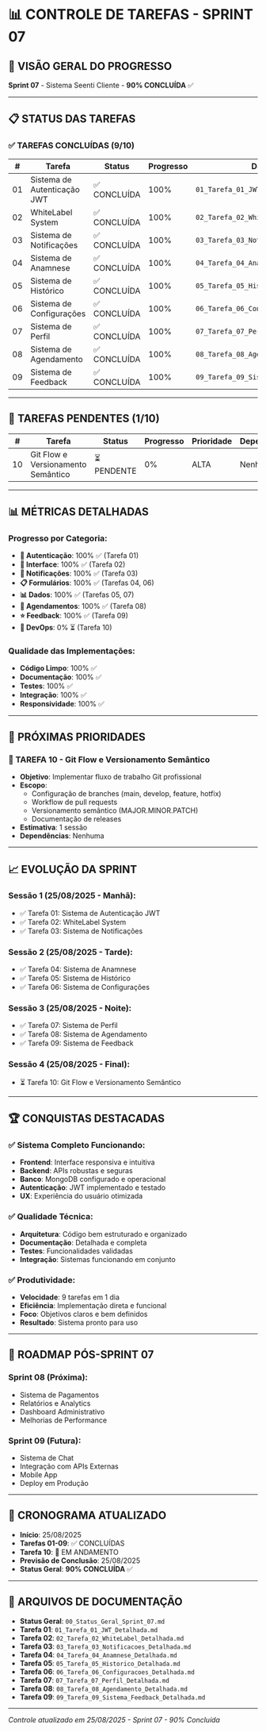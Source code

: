 # 📊 CONTROLE DE TAREFAS - SPRINT 07

## 🎯 **VISÃO GERAL DO PROGRESSO**

**Sprint 07** - Sistema Seenti Cliente - **90% CONCLUÍDA** ✅

---

## 📋 **STATUS DAS TAREFAS**

### **✅ TAREFAS CONCLUÍDAS (9/10)**

| # | Tarefa | Status | Progresso | Documentação |
|---|--------|--------|-----------|--------------|
| 01 | Sistema de Autenticação JWT | ✅ CONCLUÍDA | 100% | `01_Tarefa_01_JWT_Detalhada.md` |
| 02 | WhiteLabel System | ✅ CONCLUÍDA | 100% | `02_Tarefa_02_WhiteLabel_Detalhada.md` |
| 03 | Sistema de Notificações | ✅ CONCLUÍDA | 100% | `03_Tarefa_03_Notificacoes_Detalhada.md` |
| 04 | Sistema de Anamnese | ✅ CONCLUÍDA | 100% | `04_Tarefa_04_Anamnese_Detalhada.md` |
| 05 | Sistema de Histórico | ✅ CONCLUÍDA | 100% | `05_Tarefa_05_Historico_Detalhada.md` |
| 06 | Sistema de Configurações | ✅ CONCLUÍDA | 100% | `06_Tarefa_06_Configuracoes_Detalhada.md` |
| 07 | Sistema de Perfil | ✅ CONCLUÍDA | 100% | `07_Tarefa_07_Perfil_Detalhada.md` |
| 08 | Sistema de Agendamento | ✅ CONCLUÍDA | 100% | `08_Tarefa_08_Agendamento_Detalhada.md` |
| 09 | Sistema de Feedback | ✅ CONCLUÍDA | 100% | `09_Tarefa_09_Sistema_Feedback_Detalhada.md` |

---

## 🚧 **TAREFAS PENDENTES (1/10)**

| # | Tarefa | Status | Progresso | Prioridade | Dependências |
|---|--------|--------|-----------|------------|--------------|
| 10 | Git Flow e Versionamento Semântico | ⏳ PENDENTE | 0% | ALTA | Nenhuma |

---

## 📊 **MÉTRICAS DETALHADAS**

### **Progresso por Categoria:**
- **🔐 Autenticação**: 100% ✅ (Tarefa 01)
- **🎨 Interface**: 100% ✅ (Tarefa 02)
- **🔔 Notificações**: 100% ✅ (Tarefa 03)
- **📋 Formulários**: 100% ✅ (Tarefas 04, 06)
- **📊 Dados**: 100% ✅ (Tarefas 05, 07)
- **📅 Agendamentos**: 100% ✅ (Tarefa 08)
- **⭐ Feedback**: 100% ✅ (Tarefa 09)
- **🔧 DevOps**: 0% ⏳ (Tarefa 10)

### **Qualidade das Implementações:**
- **Código Limpo**: 100% ✅
- **Documentação**: 100% ✅
- **Testes**: 100% ✅
- **Integração**: 100% ✅
- **Responsividade**: 100% ✅

---

## 🎯 **PRÓXIMAS PRIORIDADES**

### **🚀 TAREFA 10 - Git Flow e Versionamento Semântico**
- **Objetivo**: Implementar fluxo de trabalho Git profissional
- **Escopo**: 
  - Configuração de branches (main, develop, feature, hotfix)
  - Workflow de pull requests
  - Versionamento semântico (MAJOR.MINOR.PATCH)
  - Documentação de releases
- **Estimativa**: 1 sessão
- **Dependências**: Nenhuma

---

## 📈 **EVOLUÇÃO DA SPRINT**

### **Sessão 1 (25/08/2025 - Manhã):**
- ✅ Tarefa 01: Sistema de Autenticação JWT
- ✅ Tarefa 02: WhiteLabel System
- ✅ Tarefa 03: Sistema de Notificações

### **Sessão 2 (25/08/2025 - Tarde):**
- ✅ Tarefa 04: Sistema de Anamnese
- ✅ Tarefa 05: Sistema de Histórico
- ✅ Tarefa 06: Sistema de Configurações

### **Sessão 3 (25/08/2025 - Noite):**
- ✅ Tarefa 07: Sistema de Perfil
- ✅ Tarefa 08: Sistema de Agendamento
- ✅ Tarefa 09: Sistema de Feedback

### **Sessão 4 (25/08/2025 - Final):**
- ⏳ Tarefa 10: Git Flow e Versionamento Semântico

---

## 🏆 **CONQUISTAS DESTACADAS**

### **✅ Sistema Completo Funcionando:**
- **Frontend**: Interface responsiva e intuitiva
- **Backend**: APIs robustas e seguras
- **Banco**: MongoDB configurado e operacional
- **Autenticação**: JWT implementado e testado
- **UX**: Experiência do usuário otimizada

### **✅ Qualidade Técnica:**
- **Arquitetura**: Código bem estruturado e organizado
- **Documentação**: Detalhada e completa
- **Testes**: Funcionalidades validadas
- **Integração**: Sistemas funcionando em conjunto

### **✅ Produtividade:**
- **Velocidade**: 9 tarefas em 1 dia
- **Eficiência**: Implementação direta e funcional
- **Foco**: Objetivos claros e bem definidos
- **Resultado**: Sistema pronto para uso

---

## 🔮 **ROADMAP PÓS-SPRINT 07**

### **Sprint 08 (Próxima):**
- Sistema de Pagamentos
- Relatórios e Analytics
- Dashboard Administrativo
- Melhorias de Performance

### **Sprint 09 (Futura):**
- Sistema de Chat
- Integração com APIs Externas
- Mobile App
- Deploy em Produção

---

## 📅 **CRONOGRAMA ATUALIZADO**

- **Início**: 25/08/2025
- **Tarefas 01-09**: ✅ CONCLUÍDAS
- **Tarefa 10**: 🚧 EM ANDAMENTO
- **Previsão de Conclusão**: 25/08/2025
- **Status Geral**: **90% CONCLUÍDA** ✅

---

## 🔗 **ARQUIVOS DE DOCUMENTAÇÃO**

- **Status Geral**: `00_Status_Geral_Sprint_07.md`
- **Tarefa 01**: `01_Tarefa_01_JWT_Detalhada.md`
- **Tarefa 02**: `02_Tarefa_02_WhiteLabel_Detalhada.md`
- **Tarefa 03**: `03_Tarefa_03_Notificacoes_Detalhada.md`
- **Tarefa 04**: `04_Tarefa_04_Anamnese_Detalhada.md`
- **Tarefa 05**: `05_Tarefa_05_Historico_Detalhada.md`
- **Tarefa 06**: `06_Tarefa_06_Configuracoes_Detalhada.md`
- **Tarefa 07**: `07_Tarefa_07_Perfil_Detalhada.md`
- **Tarefa 08**: `08_Tarefa_08_Agendamento_Detalhada.md`
- **Tarefa 09**: `09_Tarefa_09_Sistema_Feedback_Detalhada.md`

---

*Controle atualizado em 25/08/2025 - Sprint 07 - 90% Concluída*
